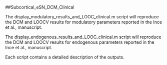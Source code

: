 ##Subcortical_eSN_DCM_Clinical

The display_modulatory_results_and_LOOC_clinical.m script will reproduce the DCM and LOOCV results for modulatory parameters reported in the Ince et al., manuscript. 

The display_endogenous_results_and_LOOC_clinical.m script will reproduce the DCM and LOOCV results for endogenous parameters reported in the Ince et al., manuscript. 

Each script contains a detailed description of the outputs.

